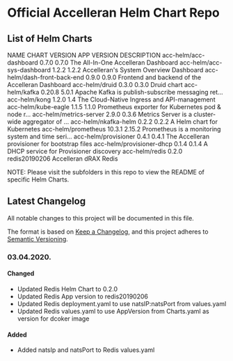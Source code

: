 # Official Accelleran Helm Chart Repo

## List of Helm Charts

NAME                            CHART VERSION   APP VERSION     DESCRIPTION
acc-helm/acc-dashboard          0.7.0           0.7.0           The All-In-One Accelleran Dashboard
acc-helm/acc-sys-dashboard      1.2.2           1.2.2           Accelleran's System Overview Dashboard
acc-helm/dash-front-back-end    0.9.0           0.9.0           Frontend and backend of the Accelleran Dashboard
acc-helm/druid                  0.3.0           0.3.0           Druid chart
acc-helm/kafka                  0.20.8          5.0.1           Apache Kafka is publish-subscribe messaging ret...
acc-helm/kong                   1.2.0           1.4             The Cloud-Native Ingress and API-management
acc-helm/kube-eagle             1.1.5           1.1.0           Prometheus exporter for Kubernetes pod & node r...
acc-helm/metrics-server         2.9.0           0.3.6           Metrics Server is a cluster-wide aggregator of ...
acc-helm/nkafka-helm            0.2.2           0.2.2           A Helm chart for Kubernetes
acc-helm/prometheus             10.3.1          2.15.2          Prometheus is a monitoring system and time seri...
acc-helm/provisioner            0.4.1           0.4.1           The Accelleran provisioner for bootstrap files
acc-helm/provisioner-dhcp       0.1.4           0.1.4           A DHCP service for Provisioner discovery
acc-helm/redis                  0.2.0           redis20190206   Accelleran dRAX Redis

NOTE: Please visit the subfolders in this repo to view the README of specific Helm Charts.

## Latest Changelog

All notable changes to this project will be documented in this file.

The format is based on [Keep a Changelog](https://keepachangelog.com/en/1.0.0/),
and this project adheres to [Semantic Versioning](https://semver.org/spec/v2.0.0.html).

### 03.04.2020.

#### Changed

- Updated Redis Helm Chart to 0.2.0
- Updated Redis App version to redis20190206
- Updated Redis deployment.yaml to use natsIP:natsPort from values.yaml
- Updated Redis values.yaml to use AppVersion from Charts.yaml as version for dcoker image

#### Added

- Added natsIp and natsPort to Redis values.yaml
